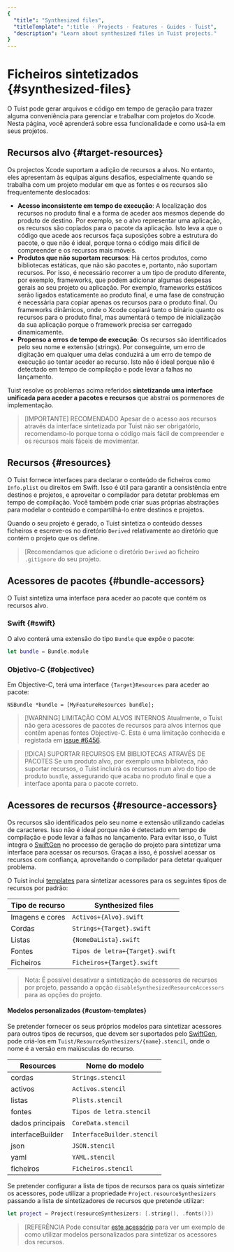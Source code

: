 ```yaml
---
{
  "title": "Synthesized files",
  "titleTemplate": ":title · Projects · Features · Guides · Tuist",
  "description": "Learn about synthesized files in Tuist projects."
}
---
```

# Ficheiros sintetizados {#synthesized-files}

O Tuist pode gerar arquivos e código em tempo de geração para trazer alguma
conveniência para gerenciar e trabalhar com projetos do Xcode. Nesta página,
você aprenderá sobre essa funcionalidade e como usá-la em seus projetos.

## Recursos alvo {#target-resources}

Os projectos Xcode suportam a adição de recursos a alvos. No entanto, eles
apresentam às equipas alguns desafios, especialmente quando se trabalha com um
projeto modular em que as fontes e os recursos são frequentemente deslocados:

- **Acesso inconsistente em tempo de execução**: A localização dos recursos no
  produto final e a forma de aceder aos mesmos depende do produto de destino.
  Por exemplo, se o alvo representar uma aplicação, os recursos são copiados
  para o pacote da aplicação. Isto leva a que o código que acede aos recursos
  faça suposições sobre a estrutura do pacote, o que não é ideal, porque torna o
  código mais difícil de compreender e os recursos mais móveis.
- **Produtos que não suportam recursos**: Há certos produtos, como bibliotecas
  estáticas, que não são pacotes e, portanto, não suportam recursos. Por isso, é
  necessário recorrer a um tipo de produto diferente, por exemplo, frameworks,
  que podem adicionar algumas despesas gerais ao seu projeto ou aplicação. Por
  exemplo, frameworks estáticos serão ligados estaticamente ao produto final, e
  uma fase de construção é necessária para copiar apenas os recursos para o
  produto final. Ou frameworks dinâmicos, onde o Xcode copiará tanto o binário
  quanto os recursos para o produto final, mas aumentará o tempo de
  inicialização da sua aplicação porque o framework precisa ser carregado
  dinamicamente.
- **Propenso a erros de tempo de execução**: Os recursos são identificados pelo
  seu nome e extensão (strings). Por conseguinte, um erro de digitação em
  qualquer uma delas conduzirá a um erro de tempo de execução ao tentar aceder
  ao recurso. Isto não é ideal porque não é detectado em tempo de compilação e
  pode levar a falhas no lançamento.

Tuist resolve os problemas acima referidos **sintetizando uma interface
unificada para aceder a pacotes e recursos** que abstrai os pormenores de
implementação.

> [IMPORTANTE] RECOMENDADO Apesar de o acesso aos recursos através da interface
> sintetizada por Tuist não ser obrigatório, recomendamo-lo porque torna o
> código mais fácil de compreender e os recursos mais fáceis de movimentar.

## Recursos {#resources}

O Tuist fornece interfaces para declarar o conteúdo de ficheiros como
`Info.plist` ou direitos em Swift. Isso é útil para garantir a consistência
entre destinos e projetos, e aproveitar o compilador para detetar problemas em
tempo de compilação. Você também pode criar suas próprias abstrações para
modelar o conteúdo e compartilhá-lo entre destinos e projetos.

Quando o seu projeto é gerado, o Tuist sintetiza o conteúdo desses ficheiros e
escreve-os no diretório `Derived` relativamente ao diretório que contém o
projeto que os define.

> [Recomendamos que adicione o diretório `Derived` ao ficheiro `.gitignore` do
> seu projeto.

## Acessores de pacotes {#bundle-accessors}

O Tuist sintetiza uma interface para aceder ao pacote que contém os recursos
alvo.

### Swift {#swift}

O alvo conterá uma extensão do tipo `Bundle` que expõe o pacote:

```swift
let bundle = Bundle.module
```

### Objetivo-C {#objectivec}

Em Objective-C, terá uma interface `{Target}Resources` para aceder ao pacote:

```objc
NSBundle *bundle = [MyFeatureResources bundle];
```

> [!WARNING] LIMITAÇÃO COM ALVOS INTERNOS Atualmente, o Tuist não gera acessores
> de pacotes de recursos para alvos internos que contêm apenas fontes
> Objective-C. Esta é uma limitação conhecida e registada em [issue
> #6456](https://github.com/tuist/tuist/issues/6456).

> [!DICA] SUPORTAR RECURSOS EM BIBLIOTECAS ATRAVÉS DE PACOTES Se um produto
> alvo, por exemplo uma biblioteca, não suportar recursos, o Tuist incluirá os
> recursos num alvo do tipo de produto `bundle`, assegurando que acaba no
> produto final e que a interface aponta para o pacote correto.

## Acessores de recursos {#resource-accessors}

Os recursos são identificados pelo seu nome e extensão utilizando cadeias de
caracteres. Isso não é ideal porque não é detectado em tempo de compilação e
pode levar a falhas no lançamento. Para evitar isso, o Tuist integra o
[SwiftGen](https://github.com/SwiftGen/SwiftGen) no processo de geração do
projeto para sintetizar uma interface para acessar os recursos. Graças a isso, é
possível acessar os recursos com confiança, aproveitando o compilador para
detetar qualquer problema.

O Tuist inclui
[templates](https://github.com/tuist/tuist/tree/main/Sources/TuistGenerator/Templates)
para sintetizar acessores para os seguintes tipos de recursos por padrão:

| Tipo de recurso | Synthesized files               |
| --------------- | ------------------------------- |
| Imagens e cores | `Activos+{Alvo}.swift`          |
| Cordas          | `Strings+{Target}.swift`        |
| Listas          | `{NomeDaLista}.swift`           |
| Fontes          | `Tipos de letra+{Target}.swift` |
| Ficheiros       | `Ficheiros+{Target}.swift`      |

> Nota: É possível desativar a sintetização de acessores de recursos por
> projeto, passando a opção `disableSynthesizedResourceAccessors` para as opções
> do projeto.

#### Modelos personalizados {#custom-templates}

Se pretender fornecer os seus próprios modelos para sintetizar acessores para
outros tipos de recursos, que devem ser suportados pelo
[SwiftGen](https://github.com/SwiftGen/SwiftGen), pode criá-los em
`Tuist/ResourceSynthesizers/{name}.stencil`, onde o nome é a versão em
maiúsculas do recurso.

| Resources        | Nome do modelo             |
| ---------------- | -------------------------- |
| cordas           | `Strings.stencil`          |
| activos          | `Activos.stencil`          |
| listas           | `Plists.stencil`           |
| fontes           | `Tipos de letra.stencil`   |
| dados principais | `CoreData.stencil`         |
| interfaceBuilder | `InterfaceBuilder.stencil` |
| json             | `JSON.stencil`             |
| yaml             | `YAML.stencil`             |
| ficheiros        | `Ficheiros.stencil`        |

Se pretender configurar a lista de tipos de recursos para os quais sintetizar os
acessores, pode utilizar a propriedade `Project.resourceSynthesizers` passando a
lista de sintetizadores de recursos que pretende utilizar:

```swift
let project = Project(resourceSynthesizers: [.string(), .fonts()])
```

> [REFERÊNCIA Pode consultar [este
> acessório](https://github.com/tuist/tuist/tree/main/cli/Fixtures/ios_app_with_templates)
> para ver um exemplo de como utilizar modelos personalizados para sintetizar os
> acessores dos recursos.
